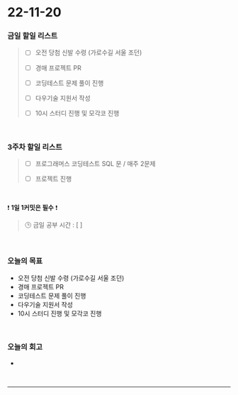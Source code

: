 # 22-11-20

### 금일 할일 리스트
> - [ ]  오전 당첨 신발 수령 (가로수길 서울 조던)
>
> - [ ]  경매 프로젝트 PR
>
> - [ ]  코딩테스트 문제 풀이 진행
>
> - [ ]  다우기술 지원서 작성
> 
> - [ ]  10시 스터디 진행 및 모각코 진행


<br/>

### 3주차 할일 리스트  

> - [ ]  프로그래머스 코딩테스트 SQL 문 / 매주 2문제  
>
> - [ ]  프로젝트 진행

<br/>

❗ **1일 1커밋은 필수** ❗
> 🕒 금일 공부 시간 : [  ]
  
<br/>

### 오늘의 목표
- 오전 당첨 신발 수령 (가로수길 서울 조던)
- 경매 프로젝트 PR
- 코딩테스트 문제 풀이 진행
- 다우기술 지원서 작성
- 10시 스터디 진행 및 모각코 진행

<br>

### 오늘의 회고
- 

<br/>

------------  